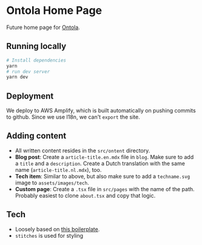 # Ontola Home Page

Future home page for [Ontola](https://ontola.io/).

## Running locally

```sh
# Install dependencies
yarn
# run dev server
yarn dev
```

## Deployment

We deploy to AWS Amplify, which is built automatically on pushing commits to github.
Since we use I18n, we can't `export` the site.

## Adding content

- All written content resides in the `src/ontent` directory.
- **Blog post**: Create a `article-title.en.mdx` file in `blog`. Make sure to add a `title` and a `description`. Create a Dutch translation with the same name (`article-title.nl.mdx`), too.
- **Tech item**: Similar to above, but also make sure to add a `techname.svg` image to `assets/images/tech`.
- **Custom page**: Create a `.tsx` file in `src/pages` with the name of the path. Probably easiest to clone `about.tsx` and copy that logic.

## Tech

- Loosely based on [this boilerplate](https://github.com/ixartz/Next-js-Boilerplate).
- `stitches` is used for styling
